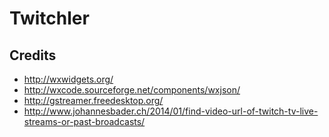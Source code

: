 Twitchler
=========

Credits
-------

* http://wxwidgets.org/
* http://wxcode.sourceforge.net/components/wxjson/
* http://gstreamer.freedesktop.org/
* http://www.johannesbader.ch/2014/01/find-video-url-of-twitch-tv-live-streams-or-past-broadcasts/
